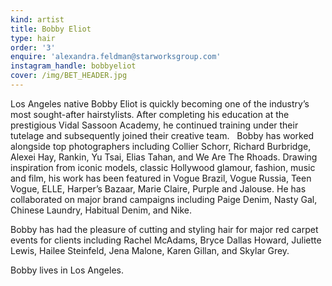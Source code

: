 ```yaml
---
kind: artist
title: Bobby Eliot
type: hair
order: '3'
enquire: 'alexandra.feldman@starworksgroup.com'
instagram_handle: bobbyeliot
cover: /img/BET_HEADER.jpg
---
```

Los Angeles native Bobby Eliot is quickly becoming one of the industry’s most sought-after hairstylists. After completing his education at the prestigious Vidal Sassoon Academy, he continued training under their tutelage and subsequently joined their creative team.   Bobby has worked alongside top photographers including Collier Schorr, Richard Burbridge, Alexei Hay, Rankin, Yu Tsai, Elias Tahan, and We Are The Rhoads. Drawing inspiration from iconic models, classic Hollywood glamour, fashion, music and film, his work has been featured in Vogue Brazil, Vogue Russia, Teen Vogue, ELLE, Harper’s Bazaar, Marie Claire, Purple and Jalouse. He has collaborated on major brand campaigns including Paige Denim, Nasty Gal, Chinese Laundry, Habitual Denim, and Nike.

Bobby has had the pleasure of cutting and styling hair for major red carpet events for clients including Rachel McAdams, Bryce Dallas Howard, Juliette Lewis, Hailee Steinfeld, Jena Malone, Karen Gillan, and Skylar Grey. 

Bobby lives in Los Angeles.
